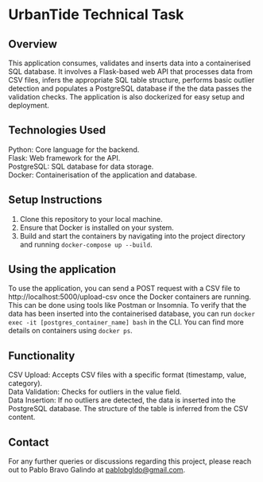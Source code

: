 # UrbanTide Technical Task

## Overview
This application consumes, validates and inserts data into a containerised SQL database. It involves a Flask-based web API that processes data from CSV files, infers the appropriate SQL table structure, performs basic outlier detection and populates a PostgreSQL database if the the data passes the validation checks. The application is also dockerized for easy setup and deployment.

## Technologies Used
Python: Core language for the backend.  
Flask: Web framework for the API.  
PostgreSQL: SQL database for data storage.  
Docker: Containerisation of the application and database.  

## Setup Instructions
1. Clone this repository to your local machine.
2. Ensure that Docker is installed on your system.
3. Build and start the containers by navigating into the project directory and running ```docker-compose up --build```.

## Using the application
To use the application, you can send a POST request with a CSV file to http://localhost:5000/upload-csv once the Docker containers are running. This can be done using tools like Postman or Insomnia. To verify that the data has been inserted into the containerised database, you can run ```docker exec -it [postgres_container_name] bash``` in the CLI. You can find more details on containers using ```docker ps```.

## Functionality
CSV Upload: Accepts CSV files with a specific format (timestamp, value, category).  
Data Validation: Checks for outliers in the value field.  
Data Insertion: If no outliers are detected, the data is inserted into the PostgreSQL database. The structure of the table is inferred from the CSV content.

## Contact
For any further queries or discussions regarding this project, please reach out to Pablo Bravo Galindo at pablobgldo@gmail.com.
